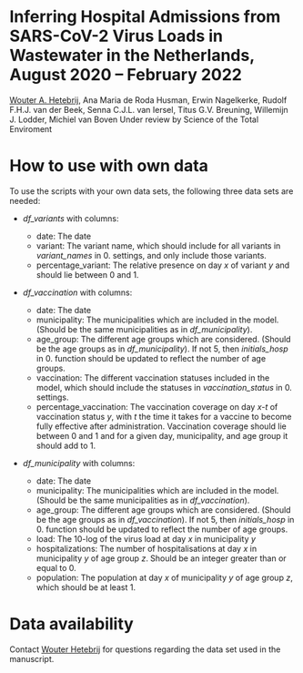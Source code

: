 # Inferring Hospital Admissions from SARS-CoV-2 Virus Loads in Wastewater in the Netherlands, August 2020 – February 2022
[Wouter A. Hetebrij](mailto://wouter.hetebrij@rivm.nl), Ana Maria de Roda Husman, Erwin Nagelkerke, Rudolf F.H.J. van der Beek, Senna C.J.L. van Iersel, Titus G.V. Breuning, Willemijn J. Lodder, Michiel van Boven
Under review by Science of the Total Enviroment

# How to use with own data

To use the scripts with your own data sets, the following three data sets are needed:

  - _df_variants_ with columns:
      -  date: The date
      -  variant: The variant name, which should include for all variants in _variant_names_ in 0. settings, and only include those variants.
      -  percentage_variant: The relative presence on day _x_ of variant _y_ and should lie between 0 and 1.
  
  - _df_vaccination_ with columns:
      - date: The date
      - municipality: The municipalities which are included in the model. (Should be the same municipalities as in _df_municipality_).
      - age_group: The different age groups which are considered. (Should be the age groups as in _df_municipality_). If not 5, then _initials_hosp_ in 0. function should be updated to reflect the number of age groups.
      - vaccination: The different vaccination statuses included in the model, which should include the statuses in _vaccination_status_ in 0. settings.
      - percentage_vaccination: The vaccination coverage on day _x-t_ of vaccination status _y_, with _t_ the time it takes for a vaccine to become fully effective after administration. Vaccination coverage should lie between 0 and 1 and for a given day, municipality, and age group it should add to 1.
    
  - _df_municipality_ with columns:
      - date: The date
      - municipality: The municipalities which are included in the model. (Should be the same municipalities as in _df_vaccination_).
      - age_group: The different age groups which are considered. (Should be the age groups as in _df_vaccination_). If not 5, then _initials_hosp_ in 0. function should be updated to reflect the number of age groups.
      - load: The 10-log of the virus load at day _x_ in municipality _y_
      - hospitalizations: The number of hospitalisations at day _x_ in municipality _y_ of age group _z_. Should be an integer greater than or equal to 0.
      - population: The population at day _x_ of municipality _y_ of age group _z_, which should be at least 1.

  # Data availability
Contact [Wouter Hetebrij](mailto://wouter.hetebrij@rivm.nl) for questions regarding the data set used in the manuscript.
